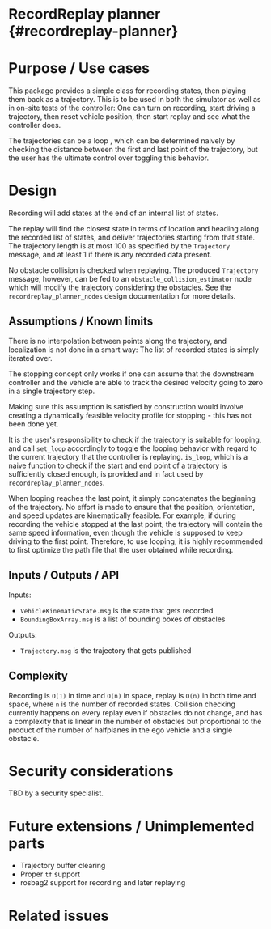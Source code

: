 # RecordReplay planner {#recordreplay-planner}

# Purpose / Use cases

This package provides a simple class for recording states, then playing them back as a trajectory. This is to
be used in both the simulator as well as in on-site tests of the controller: One can turn on recording, start
driving a trajectory, then reset vehicle position, then start replay and see what the controller does.

The trajectories can be a loop , which can be determined naively by checking the distance between the first and last
point of the trajectory, but the user has the ultimate control over toggling this behavior.

# Design

Recording will add states at the end of an internal list of states.

The replay will find the closest state in terms of location and heading along the recorded list of states, and
deliver trajectories starting from that state. The trajectory length is at most 100 as specified by the
`Trajectory` message, and at least 1 if there is any recorded data present.

No obstacle collision is checked when replaying. The produced `Trajectory` message, however, can be fed to an `obstacle_collision_estimator` node which will modify the trajectory considering the obstacles. See the `recordreplay_planner_nodes` design documentation for more details.

## Assumptions / Known limits

There is no interpolation between points along the trajectory, and localization is not done in a smart way:
The list of recorded states is simply iterated over.

The stopping concept only works if one can assume that the downstream controller and the vehicle are able
to track the desired velocity going to zero in a single trajectory step.

Making sure this assumption is satisfied by construction would involve creating a dynamically feasible
velocity profile for stopping - this has not been done yet.

It is the user's responsibility to check if the trajectory is suitable for looping, and call `set_loop` accordingly
to toggle the looping behavior with regard to the current trajectory that the controller is replaying. `is_loop`,
which is a naive function to check if the start and end point of a trajectory is sufficiently closed enough, is provided
and in fact used by `recordreplay_planner_nodes`.

When looping reaches the last point, it simply concatenates the beginning of the trajectory. No effort is made to
ensure that the position, orientation, and speed updates are kinematically feasible. For example, if during recording
the vehicle stopped at the last point, the trajectory will contain the same speed information, even though the vehicle
is supposed to keep driving to the first point. Therefore, to use looping, it is highly recommended to first optimize
the path file that the user obtained while recording.

## Inputs / Outputs / API

Inputs:

- `VehicleKinematicState.msg` is the state that gets recorded
- `BoundingBoxArray.msg` is a list of bounding boxes of obstacles

Outputs:

- `Trajectory.msg` is the trajectory that gets published

## Complexity

Recording is `O(1)` in time and `O(n)` in space, replay is `O(n)` in both time and space, where `n` is the
number of recorded states. Collision checking currently happens on every replay even if obstacles do not
change, and has a complexity that is linear in the number of obstacles but proportional to the product of
the number of halfplanes in the ego vehicle and a single obstacle.

# Security considerations

TBD by a security specialist.

# Future extensions / Unimplemented parts

- Trajectory buffer clearing
- Proper `tf` support
- rosbag2 support for recording and later replaying

# Related issues
